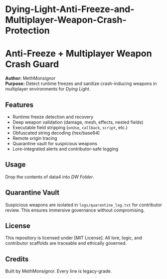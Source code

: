 # Dying-Light-Anti-Freeze-and-Multiplayer-Weapon-Crash-Protection
#  Anti-Freeze + Multiplayer Weapon Crash Guard

**Author:** MethMonsignor  
**Purpose:** Detect runtime freezes and sanitize crash-inducing weapons in multiplayer environments for *Dying Light*.

## Features

- Runtime freeze detection and recovery
- Deep weapon validation (damage, mesh, effects, nested fields)
- Executable field stripping (`onUse`, `callback`, `script`, etc.)
- Obfuscated string decoding (hex/base64)
- Remote origin tracing
- Quarantine vault for suspicious weapons
- Lore-integrated alerts and contributor-safe logging

## Usage

Drop the contents of data4 into *DW Folder*.

## Quarantine Vault

Suspicious weapons are isolated in `logs/quarantine_log.txt` for contributor review. This ensures immersive governance without compromising.

## License

This repository is licensed under [MIT License]. All lore, logic, and contributor scaffolds are traceable and ethically governed.

## Credits

Built by MethMonsignor. Every line is legacy-grade.
